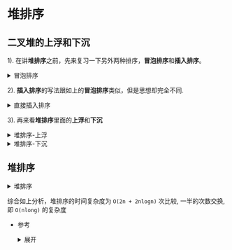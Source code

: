 # 堆排序

## 二叉堆的**上浮**和**下沉**

1). 在讲**堆排序**之前，先来复习一下另外两种排序，**冒泡排序**和**插入排序**。

<details>
    <summary>冒泡排序</summary>
    
```python
def bubbleSort(nums):
    for i in range(len(nums) - 1, -1, -1):
        for j in range(i):
            if nums[j] > nums[j + 1]:
                nums[j], nums[j + 1] = nums[j + 1], nums[j]
```
</details>
 
2). **插入排序**的写法跟如上的**冒泡排序**类似，但是思想却完全不同.

<details>
    <summary>直接插入排序</summary>
    
参考： [白话经典算法系列之二 直接插入排序的三种实现](https://blog.csdn.net/MoreWindows/article/details/6665714#commentBox)    
```python
 def insertSort(nums):
    for i in range(1, len(nums)):
        for j in range(i - 1, -1, -1):
            if nums[j] > nums[j + 1]:
                nums[j], nums[j + 1] = nums[j + 1], nums[j]
            else:
                break
```
</details>

3). 再来看**堆排序**里面的**上浮**和**下沉**

<details>
    <summary>堆排序-上浮</summary>
    
```python
# 小顶堆， logn次比较, logn次交换
def swim(nums, i):
    j = (i - 1) // 2
    while j >= 0 and nums[i] < nums[j]:
        nums[i], nums[j] = nums[j], nums[i]
        i = j
        j = (i - 1) // 2      
```

</details>


<details>
    <summary>堆排序-下沉</summary>
    
```python
# 小顶堆， 2logn次比较, logn次交换
def sink(nums, i, n)
    tmp = nums[i]
    j = 2 * i + 1
    while j < n:
        if j + 1 < n and nums[j + 1] > nums[j]:
            j += 1
        if nums[i] < nums[j]:
            break
        nums[i] = nums[j]
        i = j
        j = 2 * i + 1
    nums[i] = tmp        
```
</details>

## 堆排序

<details>
    <summary>堆排序</summary>
    
```python
class Solution:
    	
    def __init__(self):
        pass

    # 正序排序
    def sort(self, nums):
        n = len(nums)
        # a)堆化, 从 n/2 -1 处开始, 一共有 O(2n)次比较, O(n)次交换
        for i in range(n // 2 - 1, -1, -1):
            self._sink(nums, i, n)
        
        # b)首尾交换,而后从 0 处开始下沉, 一共 O(2nlogn) 次比较, O(nlogn)次交换
        for j in range(n - 1, 0, -1):
            nums[0], nums[j] = nums[j], nums[0]
            self._sink(nums, 0, j)

    # 构建大顶堆，单次下沉- O(2logn) 次比较, O(logn) 次交换
    def _sink(self, nums, i, n):
        j = 2 * i + 1
        tmp = nums[i]
        while j < n:
            if j + 1 < n and nums[j] < nums[j + 1]:
                j += 1
            if nums[i] > nums[j]:
                break
            nums[i] = nums[j]
            i = j
            j = 2 * i + 1
        nums[i] = tmp      
```

</details>


综合如上分析，堆排序的时间复杂度为 `O(2n + 2nlogn)` 次比较, 一半的次数交换, 即 `O(nlong)` 的复杂度



- 参考

    <details>
        <summary>展开</summary>

    1) 红宝书-算法(第四版)

    2) [图解排序算法(三)之堆排序](https://www.cnblogs.com/chengxiao/p/6129630.html)

    3) [白话经典算法系列之七 堆与堆排序](https://blog.csdn.net/MoreWindows/article/details/6709644)

    </details>
